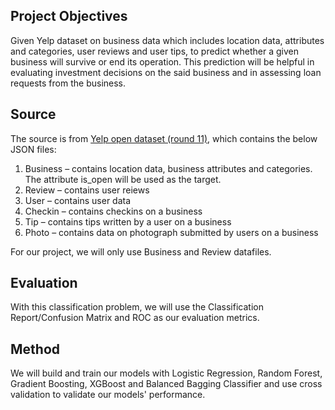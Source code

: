## Project Objectives
Given Yelp dataset on business data which includes location data, attributes and categories, user reviews and user tips, to predict whether a given business will survive or end its operation.
This prediction will be helpful in evaluating investment decisions on the said business and in assessing loan requests from the business.

## Source
The source is from [Yelp open dataset (round 11)](https://www.yelp.com/dataset/download), which contains the below JSON files:
1.	Business – contains location data, business attributes and categories.  The attribute is_open will be used as the target.
2.	Review – contains user reiews
3.	User – contains user data
4.	Checkin – contains checkins on a business
5.	Tip – contains tips written by a user on a business
6.	Photo – contains data on photograph submitted by users on a business

For our project, we will only use Business and Review datafiles.

## Evaluation 
With this classification problem, we will use the Classification Report/Confusion Matrix and ROC as our evaluation metrics.

## Method
We will build and train our models with Logistic Regression, Random Forest, Gradient Boosting, XGBoost and Balanced Bagging Classifier and use cross validation to validate our models' performance.
